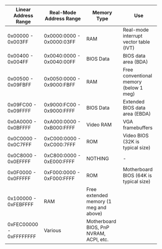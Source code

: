 | Linear Address Range | Real-Mode Address Range | Memory Type | Use |
|---------------------|-------------------------|-------------|-----|
| 0x00000 - 0x003FF    | 0x0000:0000 - 0x0000:03FF| RAM         | Real-mode interrupt vector table (IVT) |
| 0x00400 - 0x004FF    | 0x0040:0000 - 0x0040:00FF| BIOS Data   | BIOS data area (BDA) |
| 0x00500 - 0x09FBFF   | 0x0050:0000 - 0x9000:FBFF| RAM         | Free conventional memory (below 1 meg) |
| 0x09FC00 - 0x09FFFF  | 0x9000:FC00 - 0x9000:FFFF| BIOS Data   | Extended BIOS data area (EBDA) |
| 0x0A0000 - 0x0BFFFF  | 0xA000:0000 - 0xB000:FFFF| Video RAM   | VGA framebuffers |
| 0x0C0000 - 0x0C7FFF  | 0xC000:0000 - 0xC000:7FFF| ROM         | Video BIOS (32K is typical size) |
| 0x0C8000 - 0x0EFFFF  | 0xC800:0000 - 0xE000:FFFF| NOTHING     | - |
| 0x0F0000 - 0x0FFFFF  | 0xF000:0000 - 0xF000:FFFF| ROM         | Motherboard BIOS (64K is typical size) |
| 0x100000 - 0xFEBFFFF | RAM                     | Free extended memory (1 meg and above) |
| 0xFEC00000 - 0xFFFFFFFF | Various               | Motherboard BIOS, PnP NVRAM, ACPI, etc. |
